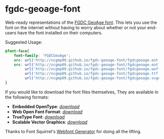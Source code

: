 # fgdc-geoage-font

Web-ready representations of the [FGDC GeoAge font](http://ngmdb.usgs.gov/fgdc_gds/geolsymstd/fgdc-geolsym-sec32.pdf). This lets you use the font on the internet without having to worry about whether or not your end-users have the font installed on their computers.

Suggested Usage:

```css
@font-face{ 
    font-family: 'FGDCGeoAge';
    src: url('http://ncgmp09.github.io/fgdc-geoage-font/fgdcgeoage.eot');
    src: url('http://ncgmp09.github.io/fgdc-geoage-font/fgdcgeoage.eot?#iefix') format('embedded-opentype'),
         url('http://ncgmp09.github.io/fgdc-geoage-font/fgdcgeoage.woff') format('woff'),
         url('http://ncgmp09.github.io/fgdc-geoage-font/fgdcgeoage.ttf') format('truetype'),
         url('http://ncgmp09.github.io/fgdc-geoage-font/fgdcgeoage.svg#FGDCGeoAge') format('svg');
}
```

If you would like to download the font files themselves, They are available in the following formats:

- **Embedded OpenType**: [*download*](http://ncgmp09.github.io/fgdc-geoage-font/fgdcgeoage.eot)
- **Web Open Font Format**: [*download*](http://ncgmp09.github.io/fgdc-geoage-font/fgdcgeoage.woff)
- **TrueType Font**: [*download*](http://ncgmp09.github.io/fgdc-geoage-font/fgdcgeoage.ttf)
- **Scalable Vector Graphics**: [*download*](http://ncgmp09.github.io/fgdc-geoage-font/fgdcgeoage.svg)

Thanks to Font Squirrel's [Webfont Generator](http://www.fontsquirrel.com/tools/webfont-generator) for doing all the lifting.